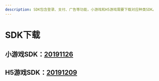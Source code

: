 ```yaml
---
description: SDK包含登录、支付、广告等功能，小游戏和H5游戏需要下载对应种类SDK。
---
```


# SDK下载

## 小游戏SDK：[20191126](https://chukong.oss-cn-qingdao.aliyuncs.com/res/Runtime_SDK_20191126.zip)

## H5游戏SDK：[20191209](https://chukong.oss-cn-qingdao.aliyuncs.com/res/H5_SDK_20191209.zip)

## 




